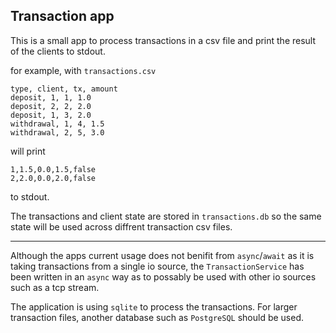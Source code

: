## Transaction app

This is a small app to process transactions in a csv file and print the result of the clients to stdout.

for example, with `transactions.csv`
```
type, client, tx, amount
deposit, 1, 1, 1.0
deposit, 2, 2, 2.0
deposit, 1, 3, 2.0
withdrawal, 1, 4, 1.5
withdrawal, 2, 5, 3.0
```

will print 

```
1,1.5,0.0,1.5,false
2,2.0,0.0,2.0,false
```
to stdout.


The transactions and client state are stored in `transactions.db` so the same state will be used across diffrent transaction csv files.

-------

Although the apps current usage does not benifit from `async`/`await` as it is taking transactions from a single io source, the `TransactionService` has been written in an `async` way as to possably be used with other io sources such as a tcp stream.

The application is using `sqlite` to process the transactions. For larger transaction files, another database such as `PostgreSQL` should be used.